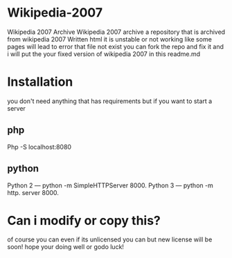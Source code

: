 # Wikipedia-2007
Wikipedia 2007 Archive
Wikipedia 2007 archive a repository that is archived from wikipedia 2007
Written html
it is unstable or not working
like some pages will lead to error that file not exist
you can fork the repo and fix it
and i will put the
your fixed version of wikipedia 2007 in this readme.md
# Installation
you don't need anything that has requirements
but if you want to start a server
## php
Php -S localhost:8080
## python
Python 2 — python -m SimpleHTTPServer 8000.
Python 3 — python -m http. server 8000.
# Can i modify or copy this?
of course you can
even if its unlicensed
you can
but new license will be soon!
hope your doing well
or godo luck!
